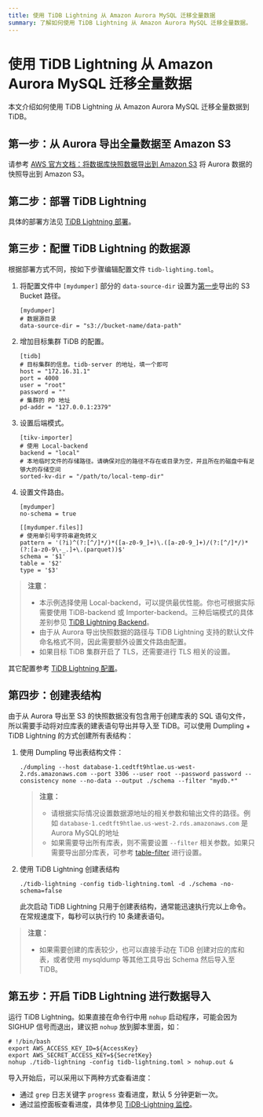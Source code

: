 ```yaml
---
title: 使用 TiDB Lightning 从 Amazon Aurora MySQL 迁移全量数据
summary: 了解如何使用 TiDB Lightning 从 Amazon Aurora MySQL 迁移全量数据。
---
```


# 使用 TiDB Lightning 从 Amazon Aurora MySQL 迁移全量数据

本文介绍如何使用 TiDB Lightning 从 Amazon Aurora MySQL 迁移全量数据到 TiDB。

## 第一步：从 Aurora 导出全量数据至 Amazon S3

请参考 [AWS 官方文档：将数据库快照数据导出到 Amazon S3](https://docs.aws.amazon.com/zh_cn/AmazonRDS/latest/AuroraUserGuide/USER_ExportSnapshot.html) 将 Aurora 数据的快照导出到 Amazon S3。

## 第二步：部署 TiDB Lightning

具体的部署方法见 [TiDB Lightning 部署](/tidb-lightning/deploy-tidb-lightning.md)。

## 第三步：配置 TiDB Lightning 的数据源

根据部署方式不同，按如下步骤编辑配置文件 `tidb-lighting.toml`。

1. 将配置文件中 `[mydumper]` 部分的 `data-source-dir` 设置为[第一步](#第一步从-aurora-导出全量数据至-amazon-s3)导出的 S3 Bucket 路径。

    ```
    [mydumper]
    # 数据源目录
    data-source-dir = "s3://bucket-name/data-path"
    ```

2. 增加目标集群 TiDB 的配置。

    ```
    [tidb]
    # 目标集群的信息。tidb-server 的地址，填一个即可
    host = "172.16.31.1"
    port = 4000
    user = "root"
    password = ""
    # 集群的 PD 地址
    pd-addr = "127.0.0.1:2379"
    ```

3. 设置后端模式。

    ```
    [tikv-importer]
    # 使用 Local-backend
    backend = "local"
    # 本地临时文件的存储路径。请确保对应的路径不存在或目录为空，并且所在的磁盘中有足够大的存储空间
    sorted-kv-dir = "/path/to/local-temp-dir"
    ```

4. 设置文件路由。

    ```
    [mydumper]
    no-schema = true

    [[mydumper.files]]
    # 使用单引号字符串避免转义
    pattern = '(?i)^(?:[^/]*/)*([a-z0-9_]+)\.([a-z0-9_]+)/(?:[^/]*/)*(?:[a-z0-9\-_.]+\.(parquet))$'
    schema = '$1'
    table = '$2'
    type = '$3'
    ```

> **注意：**
> 
> - 本示例选择使用 Local-backend，可以提供最优性能。你也可根据实际需要使用 TiDB-backend 或 Importer-backend。三种后端模式的具体差别参见 [TiDB Lightning Backend](/tidb-lightning/tidb-lightning-backends.md)。
> - 由于从 Aurora 导出快照数据的路径与 TiDB Lightning 支持的默认文件命名格式不同，因此需要额外设置文件路由配置。
> - 如果目标 TiDB 集群开启了 TLS，还需要进行 TLS 相关的设置。

其它配置参考 [TiDB Lightning 配置](/tidb-lightning/tidb-lightning-configuration.md)。

## 第四步：创建表结构

由于从 Aurora 导出至 S3 的快照数据没有包含用于创建库表的 SQL 语句文件，所以需要手动将对应库表的建表语句导出并导入至 TiDB。可以使用 Dumpling + TiDB Lightning 的方式创建所有表结构：

1. 使用 Dumpling 导出表结构文件：

    ```
    ./dumpling --host database-1.cedtft9htlae.us-west-2.rds.amazonaws.com --port 3306 --user root --password password --consistency none --no-data --output ./schema --filter "mydb.*"
    ```

    > **注意：**
    > 
    > - 请根据实际情况设置数据源地址的相关参数和输出文件的路径。例如 `database-1.cedtft9htlae.us-west-2.rds.amazonaws.com` 是Aurora MySQL的地址
    > - 如果需要导出所有库表，则不需要设置 `--filter` 相关参数。如果只需要导出部分库表，可参考 [table-filter](https://github.com/pingcap/tidb-tools/blob/master/pkg/table-filter/README.md) 进行设置。

2. 使用 TiDB Lightning 创建表结构

    ```
    ./tidb-lightning -config tidb-lightning.toml -d ./schema -no-schema=false 
    ```

    此次启动 TiDB Lightning 只用于创建表结构，通常能迅速执行完以上命令。在常规速度下，每秒可以执行约 10 条建表语句。

> **注意：**
> 
> - 如果需要创建的库表较少，也可以直接手动在 TiDB 创建对应的库和表，或者使用 mysqldump 等其他工具导出 Schema 然后导入至 TiDB。

## 第五步：开启 TiDB Lightning 进行数据导入

运行 TiDB Lightning。如果直接在命令行中用 `nohup` 启动程序，可能会因为 SIGHUP 信号而退出，建议把 `nohup` 放到脚本里面，如：

```
# !/bin/bash
export AWS_ACCESS_KEY_ID=${AccessKey}
export AWS_SECRET_ACCESS_KEY=${SecretKey}
nohup ./tidb-lightning -config tidb-lightning.toml > nohup.out &
```

导入开始后，可以采用以下两种方式查看进度：

- 通过 `grep` 日志关键字 `progress` 查看进度，默认 5 分钟更新一次。
- 通过监控面板查看进度，具体参见 [TiDB-Lightning 监控](/tidb-lightning/monitor-tidb-lightning.md)。
